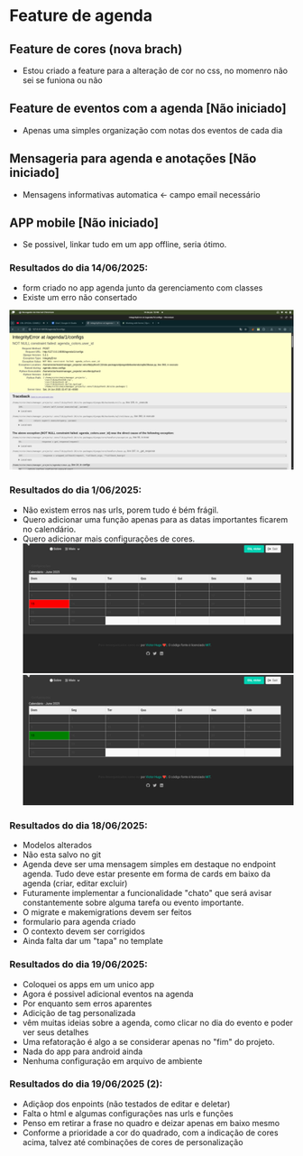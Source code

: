 
# Feature de agenda
## Feature de cores (nova brach)
- Estou criado a feature para a alteração de cor no css, no momenro não sei se funiona ou não

## Feature de eventos com a agenda [Não iniciado]
- Apenas uma simples organização com notas dos eventos de cada dia

## Mensageria para agenda e anotações [Não iniciado]
- Mensagens informativas automatica <- campo email necessário

## APP mobile [Não iniciado]
- Se possivel, linkar tudo em um app offline, seria ótimo.


### Resultados do dia 14/06/2025:
- form criado no app agenda junto da gerenciamento com classes
- Existe um erro não consertado

![imagem log 1](img-1.png)

### Resultados do dia 1/06/2025:
- Não existem erros nas urls, porem tudo é bém frágil.
- Quero adicionar uma função apenas para as datas importantes ficarem no calendário.
- Quero adicionar mais configurações de cores.
![imagem log 1](img-2.png)
![imagem log 1](img-3.png)

### Resultados do dia 18/06/2025:
- Modelos alterados
- Não esta salvo no git
- Agenda deve ser uma mensagem simples em destaque no endpoint agenda.
Tudo deve estar presente em forma de cards em baixo da agenda (criar, editar excluir)
- Futuramente implementar a funcionalidade "chato" que será avisar constantemente sobre alguma
tarefa ou evento importante.
- O migrate e makemigrations devem ser feitos
- formulario para agenda criado
- O contexto devem ser corrigidos
- Ainda falta dar um "tapa" no template


### Resultados do dia 19/06/2025:
- Coloquei os apps em um unico app
- Agora é possivel adicional eventos na agenda
- Por enquanto sem erros aparentes
- Adicição de tag personalizada
- vêm muitas ideias sobre a agenda, como clicar no dia do evento e poder ver seus detalhes
- Uma refatoração é algo a se considerar apenas no "fim" do projeto.
- Nada do app para android ainda
- Nenhuma configuração em arquivo de ambiente


### Resultados do dia 19/06/2025 (2):
- Adiçãop dos enpoints (não testados de editar e deletar)
- Falta o html e algumas configurações nas urls e funções
- Penso em retirar a frase no quadro e deizar apenas em baixo mesmo
- Conforme a prioridade a cor do quadrado, com a indicação de cores acima,
talvez até combinações de cores de personalização
